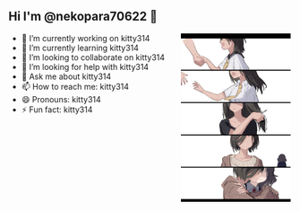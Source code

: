 ## Hi I'm @nekopara70622 👋
<p>
<img src='./rupa2.jpg' height='300' style="float:right"/>
</p>  

- 🔭 I’m currently working on kitty314
- 🌱 I’m currently learning kitty314
- 👯 I’m looking to collaborate on kitty314
- 🤔 I’m looking for help with kitty314
- 💬 Ask me about kitty314
- 📫 How to reach me: kitty314
- 😄 Pronouns: kitty314
- ⚡ Fun fact: kitty314  

